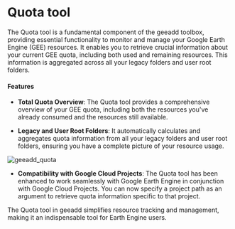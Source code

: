 # Quota tool

The Quota tool is a fundamental component of the geeadd toolbox, providing essential functionality to monitor and manage your Google Earth Engine (GEE) resources. It enables you to retrieve crucial information about your current GEE quota, including both used and remaining resources. This information is aggregated across all your legacy folders and user root folders.

#### Features

- **Total Quota Overview**: The Quota tool provides a comprehensive overview of your GEE quota, including both the resources you've already consumed and the resources still available.

- **Legacy and User Root Folders**: It automatically calculates and aggregates quota information from all your legacy folders and user root folders, ensuring you have a complete picture of your resource usage.

![geeadd_quota](https://github.com/samapriya/gee_asset_manager_addon/assets/6677629/6986bc99-55bf-41d8-9d3e-54bdebcab00f)

- **Compatibility with Google Cloud Projects**: The Quota tool has been enhanced to work seamlessly with Google Earth Engine in conjunction with Google Cloud Projects. You can now specify a project path as an argument to retrieve quota information specific to that project.

The Quota tool in geeadd simplifies resource tracking and management, making it an indispensable tool for Earth Engine users.
